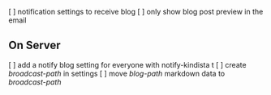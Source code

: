 
[ ] notification settings to receive blog
[ ] only show blog post preview in the email

## On Server ##
[ ] add a notify blog setting for everyone with notify-kindista t
[ ] create *broadcast-path* in settings
[ ] move *blog-path* markdown data to *broadcast-path*
